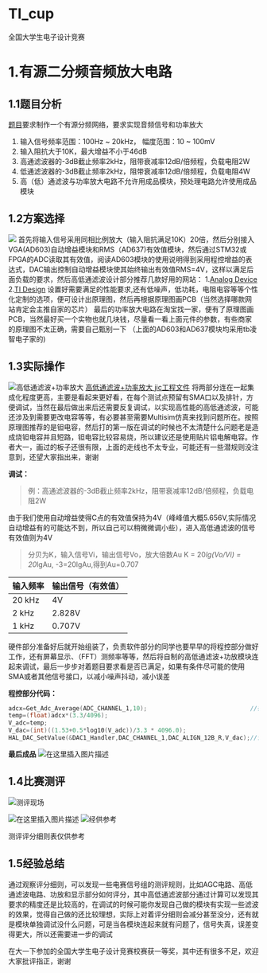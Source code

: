 # TI_cup
全国大学生电子设计竞赛
# 1.有源二分频音频放大电路
## 1.1题目分析
[题目](https://github.com/LiZi510524/TI_cup/blob/main/1.%E6%9C%89%E6%BA%90%E4%BA%8C%E5%88%86%E9%A2%91%E9%9F%B3%E9%A2%91%E6%94%BE%E5%A4%A7%E7%94%B5%E8%B7%AF/B%E9%A2%98-%E6%9C%89%E6%BA%90%E4%BA%8C%E5%88%86%E9%A2%91%E9%9F%B3%E9%A2%91%E6%94%BE%E5%A4%A7%E7%94%B5%E8%B7%AF.pdf)要求制作一个有源分频网络，要求实现音频信号和功率放大

 1. 输入信号频率范围：100Hz ~ 20kHz， 幅度范围：10 ~ 100mV
 2. 输入阻抗大于10K，最大增益不小于46dB
 3. 高通滤波器的-3dB截止频率2kHz，阻带衰减率12dB/倍频程，负载电阻2W
 4. 低通滤波器的-3dB截止频率2kHz，阻带衰减率12dB/倍频程，负载电阻4W
 5. 高（低）通滤波与功率放大电路不允许用成品模块，预处理电路允许使用成品模块
## 1.2方案选择
![](https://github.com/LiZi510524/TI_cup/blob/main/1.%E6%9C%89%E6%BA%90%E4%BA%8C%E5%88%86%E9%A2%91%E9%9F%B3%E9%A2%91%E6%94%BE%E5%A4%A7%E7%94%B5%E8%B7%AF/%E8%AE%BE%E8%AE%A1%E6%80%9D%E8%B7%AF.jpg)
首先将输入信号采用同相比例放大（输入阻抗满足10K）20倍，然后分别接入VGA(AD603)自动增益模块和RMS（AD637)有效值模块，然后通过STM32或FPGA的ADC读取其有效值，阅读AD603模块的使用说明得到采用程控增益的表达式，DAC输出控制自动增益模块使其始终输出有效值RMS=4V，这样以满足后面负载的要求，然后高低通滤波设计部分推荐几款好用的网站：
 1.[Analog Device](https://tools.analog.com/cn/filterwizard/)
2.[TI Design](https://webench.ti.com/filter-design-tool/filter-response)
设置好需要满足的性能要求,还有低噪声，低功耗，电阻电容等等个性化定制的选项，便可设计出原理图，然后再根据原理图画PCB（当然选择哪款网站肯定会主推自家的芯片）
最后的功率放大电路在淘宝找一家，便有了原理图画PCB，当然最好买一个实物也就几块钱，尽量看一看上面元件的参数，有些商家的原理图不太正确，需要自己甄别一下
（上面的AD603和AD637模块均采用tb凌智电子家的)
## 1.3实际操作
![高低通滤波+功率放大](https://github.com/LiZi510524/TI_cup/blob/main/1.%E6%9C%89%E6%BA%90%E4%BA%8C%E5%88%86%E9%A2%91%E9%9F%B3%E9%A2%91%E6%94%BE%E5%A4%A7%E7%94%B5%E8%B7%AF/tmp9244.png)
[高低通滤波+功率放大  jic工程文件](https://github.com/LiZi510524/TI_cup/blob/main/1.%E6%9C%89%E6%BA%90%E4%BA%8C%E5%88%86%E9%A2%91%E9%9F%B3%E9%A2%91%E6%94%BE%E5%A4%A7%E7%94%B5%E8%B7%AF/tmp9244.png)
将两部分连在一起集成化程度更高，主要是看起来更好看，在每个测试点预留有SMA口以及排针，方便调试，当然在最后做出来后还需要反复调试，以实现高性能的高低通滤波，可能还涉及到需要更改电容等等，有必要甚至需要Multisim仿真来找到问题所在。按照原理图推荐的是钽电容，然后打的第一版在调试的时候也不太清楚什么问题老是造成烧钽电容并且短路，钽电容比较容易烧，所以建议还是使用贴片铝电解电容。作者大一，画过的板子还很有限，上面的走线也不太专业，可能还有一些潜规则没注意到，还望大家指出来，谢谢

**调试：**
> 例：高通滤波器的-3dB截止频率2kHz，阻带衰减率12dB/倍频程，负载电阻2W

由于我们使用自动增益使得C点的有效值保持为4V（峰峰值大概5.656V,实际情况自动增益有的可能达不到，所以自己可以稍微微调小些），进入高低通滤波的信号有效值则为4V
> 分贝为K，输入信号Vi，输出信号Vo，放大倍数Au
> K = 20*lg(Vo/Vi) = 20*lgAu, -3=20lgAu,得到Au=0.707

|输入频率  |输出信号（有效值） |  
|--|--|
|20 kHz  |4V  |
2  kHz |2.828V
1  kHz | 0.707V

硬件部分准备好后就开始组装了，负责软件部分的同学也要早早的将程控部分做好工作，还有屏幕显示、（FFT）测频率等等，然后将自制的高低通滤波+功放模块连起来调试，最后一步步对着题目要求看是否已满足，如果有条件尽可能的使用SMA或者其他信号接口，以减小噪声抖动，减小误差

**程控部分代码：**
```c
adcx=Get_Adc_Average(ADC_CHANNEL_1,10);                             //得到ADC_D转换值                       
temp=(float)adcx*(3.3/4096);			                                  //得到ADC电压值
V_adc=temp;                    										                  //赋值给V_adc          
V_dac=(int)((1.53+0.5*log10(V_adc))/3.3 * 4096.0);					        //通过函数拟合得到V_dac的值
HAL_DAC_SetValue(&DAC1_Handler,DAC_CHANNEL_1,DAC_ALIGN_12B_R,V_dac);//设置DAC输出值
```

**最后成品**
![在这里插入图片描述](https://github.com/LiZi510524/TI_cup/blob/main/1.%E6%9C%89%E6%BA%90%E4%BA%8C%E5%88%86%E9%A2%91%E9%9F%B3%E9%A2%91%E6%94%BE%E5%A4%A7%E7%94%B5%E8%B7%AF/IMG_20240716_104431.jpg)
## 1.4比赛测评
![测评现场](https://github.com/LiZi510524/TI_cup/blob/main/1.%E6%9C%89%E6%BA%90%E4%BA%8C%E5%88%86%E9%A2%91%E9%9F%B3%E9%A2%91%E6%94%BE%E5%A4%A7%E7%94%B5%E8%B7%AF/tmp8D09.png)

![在这里插入图片描述](https://github.com/LiZi510524/TI_cup/blob/main/1.%E6%9C%89%E6%BA%90%E4%BA%8C%E5%88%86%E9%A2%91%E9%9F%B3%E9%A2%91%E6%94%BE%E5%A4%A7%E7%94%B5%E8%B7%AF/tmp7923.png)
![经供参考](https://github.com/LiZi510524/TI_cup/blob/main/1.%E6%9C%89%E6%BA%90%E4%BA%8C%E5%88%86%E9%A2%91%E9%9F%B3%E9%A2%91%E6%94%BE%E5%A4%A7%E7%94%B5%E8%B7%AF/tmpE7F.png)

测评评分细则表仅供参考
## 1.5经验总结
通过观察评分细则，可以发现一些电赛信号组的测评规则，比如AGC电路、高低通滤波电路、功放和显示部分如何评分，其中高低通滤波部分通过计算可以发现其要求的精度还是比较高的，在调试的时候可能你发现自己做的模块有实现一些滤波的效果，觉得自己做的还比较理想，实际上对着评分细则会减分甚至没分，还有就是模块单独调试没什么问题，可是当各模块连起来就有问题了，信号失真，误差变得更大，所以还需要进一步的调试

在大一下参加的全国大学生电子设计竞赛校赛获一等奖，其中还有很多不足，欢迎大家批评指正，谢谢
